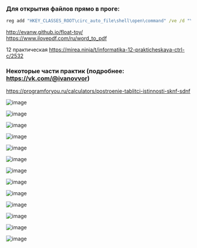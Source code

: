 ### Для открытия файлов прямо в проге:
```bat
reg add "HKEY_CLASSES_ROOT\circ_auto_file\shell\open\command" /ve /d "\"D:\School\LOVT2022\logisim.exe\" "\"%1\" /f
```

http://evanw.github.io/float-toy/
<br>
https://www.ilovepdf.com/ru/word_to_pdf

12 практическая https://mirea.ninja/t/informatika-12-prakticheskaya-ctrl-c/2532

### Некоторые части практик (подробнее: https://vk.com/@ivanovvor)
https://programforyou.ru/calculators/postroenie-tablitci-istinnosti-sknf-sdnf

![image](https://github.com/mireashik/inf_1sem/assets/123753819/872ebbb9-4c09-4861-bbc5-99e8ce60c6f1)

![image](https://github.com/mireashik/inf_1sem/assets/123753819/a8670018-71e7-478a-99a3-cd1008d3de7f)

![image](https://github.com/mireashik/inf_1sem/assets/123753819/e871b579-3d69-445e-9507-a6c9c333f8d4)

![image](https://github.com/mireashik/inf_1sem/assets/123753819/735539a8-fbab-4c28-bf96-8751d28bd75d)

![image](https://github.com/mireashik/inf_1sem/assets/123753819/41d963a3-665f-4c56-858c-01e72031a6d4)

![image](https://github.com/mireashik/inf_1sem/assets/123753819/0dc1d1f5-47a2-482c-a233-0a5ca198d51f)

![image](https://github.com/mireashik/inf_1sem/assets/123753819/bb829e41-376d-4b54-b3b8-d6d392343af8)

![image](https://github.com/mireashik/inf_1sem/assets/123753819/c29c1fd0-a9fd-4b7b-9fec-14fb1422f1a4)

![image](https://github.com/mireashik/inf_1sem/assets/123753819/635dacd1-c8cb-462b-843d-b8de42f0609d)

![image](https://github.com/mireashik/inf_1sem/assets/123753819/b8f03627-9e44-4586-86ee-cceb6d55318a)

![image](https://github.com/mireashik/inf_1sem/assets/123753819/be450f2d-344a-466e-a2c4-a05bd547a7f4)

![image](https://github.com/mireashik/inf_1sem/assets/123753819/124a96e2-b60b-41dc-bea4-54d007a0ef26)

![image](https://github.com/mireashik/inf_1sem/assets/123753819/06846e27-7674-4d5e-ab45-0fa698ca0a74)
